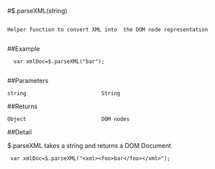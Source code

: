 #$.parseXML(string)

```

Helper function to convert XML into  the DOM node representation
  
```

##Example

```
  var xmlDoc=$.parseXML("bar");
  
```


##Parameters

```
string                        String

```

##Returns

```
Object                        DOM nodes
```

##Detail

$.parseXML takes a string and returns a DOM Document

```
 var xmlDoc=$.parseXML("<xml><foo>bar</foo></xml>");
```
